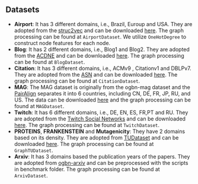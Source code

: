 ## Datasets
* **Airport**: It has 3 different domains, i.e., Brazil, Euroup and USA. They are adopted from the [struc2vec](https://arxiv.org/abs/1704.03165) and can be downloaded [here](https://drive.google.com/drive/folders/1zlluWoeukD33ZxwaTRQi3jCdD0qC-I2j?usp=share_link). The graph processing can be found at ``AirportDataset``. We utilize ``OneHotDegree`` to construct node features for each node.
* **Blog**: It has 2 different domains, i.e., Blog1 and Blog2. They are adopted from the [ACDNE](https://arxiv.org/abs/2002.07366) and can be downloaded [here](https://drive.google.com/drive/folders/1jKKG0o7rEY-BaVEjBhuGijzwwhU0M-pQ?usp=share_link). The graph processing can be found at ``BlogDataset``.
* **Citation**: It has 3 different domains, i.e., ACMv9 , Citationv1 and DBLPv7. They are adopted from the [ASN](https://dl.acm.org/doi/abs/10.1145/3459637.3482228) and can be downloaded [here](https://drive.google.com/drive/folders/1ntNt3qHE4p9Us8Re9tZDaB-tdtqwV8AX?usp=share_link). The graph processing can be found at ``CitationDataset``.
* **MAG**: The MAG dataset is originally from the ogbn-mag dataset and the [PairAlign](https://arxiv.org/abs/2403.01092) separates it into 6 countries, including CN, DE, FR, JP, RU, and US. The data can be downloaded [here](https://drive.google.com/drive/folders/1HinhjpNPPivyqoubiYOr8X2jq-rjw3e9?usp=share_link) and the graph processing can be found at ``MAGDataset``.
* **Twitch**: It has 6 different domains, i.e., DE, EN, ES, FR,PT and RU. They are adopted from the [Twitch Social Networks](https://github.com/benedekrozemberczki/datasets?tab=readme-ov-file#twitch-social-networks) and can be downloaded [here](https://drive.google.com/drive/folders/1GWMyyJOZ4CeeqP_H5dCA5voSQHT0WlXG?usp=share_link). The graph processing can be found at ``TwitchDataset``.
* **PROTEINS**, **FRANKENSTEIN** and **Mutagenicity**: They have 2 domains based on its density. They are adopted from [TUDataset](https://chrsmrrs.github.io/datasets/docs/datasets/) and can be downloaded [here](https://drive.google.com/drive/folders/1NbPK71Dy0ulH3CdNyfvMwQECj_Oh867I?usp=sharing). The graph processing can be found at ``GraphTUDataset``.
* **Arxiv**: It has 3 domains based the publication years of the papers. They are adopted from [ogbn-arxiv](https://ogb.stanford.edu/docs/nodeprop/#ogbn-arxiv) and can be preprocessed with the scripts in benchmark folder. The graph processing can be found at ``ArxivDataset``.